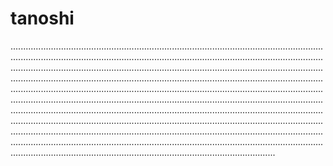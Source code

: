 # tanoshi
.................................................................................................................................................................................................................................................................................................................................................................................................................................................................................................................................................................................................................................................................................................................................................................................................................................................................................................................................................................................................................................................................................................................................................................................................................................................................................................................................................................................................